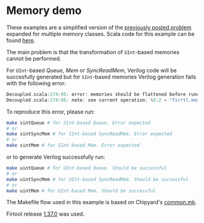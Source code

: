 # Memory demo

These examples are a simplified version of the [previously posted problem](https://github.com/milovanovic/chipyard/tree/1.9.0_queue) expanded for multiple memory classes. Scala code for this example can be found [here](./src/main/scala/example/MemExample.scala).

The main problem is that the transformation of `SInt`-based memories cannot be performed.

For `UInt`-based *Queue*, *Mem* or *SyncReadMem*, Verilog code will be succesfully generated but for `SInt`-based memories Verilog generation fails with the following error:
```scala
Decoupled.scala:274:95: error: memories should be flattened before running LowerMemory
Decoupled.scala:274:95: note: see current operation: %5:2 = "firrtl.mem"() {annotations = [], depth = 1024 : i64, name = "ram", nameKind = #firrtl<name_kind droppable_name>, portAnnotations = [[], []], portNames = ["MPORT", "io_deq_bits_MPORT"], readLatency = 0 : i32, ruw = 0 : i32, writeLatency = 1 : i32} : () -> (!firrtl.bundle<addr: uint<10>, en: uint<1>, clk: clock, data: sint<16>, mask: uint<1>>, !firrtl.bundle<addr: uint<10>, en: uint<1>, clk: clock, data flip: sint<16>>)
```

To reproduce this error, please run:
```bash
make sintQueue # for SInt-based Queue. Error expected
# or
make sintSyncMem # for SInt-based SyncReadMem. Error expected
# or
make sintMem # for SInt-based Mem. Error expected
```
or to generate Verilog successfully run:
```bash
make uintQueue # for UInt-based Queue. Should be successful
# or
make uintSyncMem # for UInt-based SyncReadMem. Should be successful
# or
make uintMem # for UInt-based Mem. Should be successful
```

The Makefile flow used in this example is based on Chipyard's [common.mk](https://github.com/ucb-bar/chipyard/blob/main/common.mk).

Firtool release [1.37.0](https://github.com/llvm/circt/releases/tag/firtool-1.37.0) was used.
